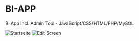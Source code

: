 # BI-APP
BI App incl. Admin Tool - JavaScript/CSS/HTML/PHP/MySQL

![Startseite](https://i.postimg.cc/fb2x45Mx/screen1.jpg)
![Edit Screen](https://i.postimg.cc/mg9qgzPz/screen2.jpg)